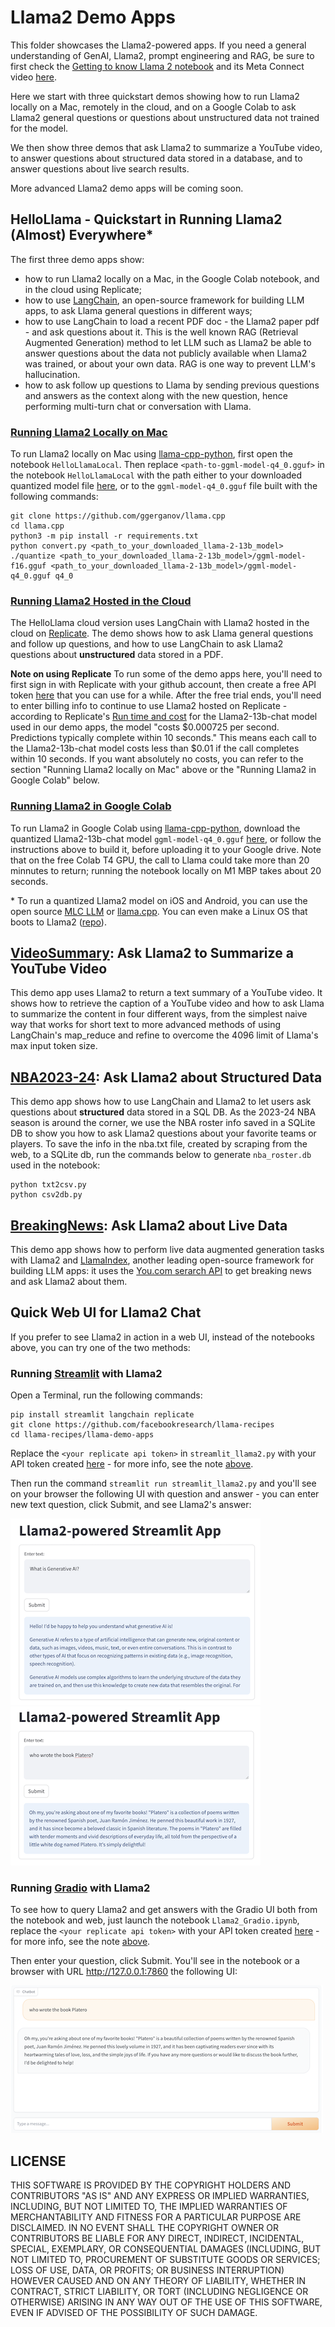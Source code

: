 # Llama2 Demo Apps 

This folder showcases the Llama2-powered apps. If you need a general understanding of GenAI, Llama2, prompt engineering and RAG, be sure to first check the [Getting to know Llama 2 notebook](https://github.com/facebookresearch/llama-recipes/blob/main/examples/Getting_to_know_Llama.ipynb) and its Meta Connect video [here](https://www.facebook.com/watch/?v=662153709222699).

Here we start with three quickstart demos showing how to run Llama2 locally on a Mac, remotely in the cloud, and on a Google Colab to ask Llama2 general questions or questions about unstructured data not trained for the model.

We then show three demos that ask Llama2 to summarize a YouTube video, to answer questions about structured data stored in a database, and to answer questions about live search results.

More advanced Llama2 demo apps will be coming soon.

## HelloLlama - Quickstart in Running Llama2 (Almost) Everywhere*

The first three demo apps show:
* how to run Llama2 locally on a Mac, in the Google Colab notebook, and in the cloud using Replicate;
* how to use [LangChain](https://github.com/langchain-ai/langchain), an open-source framework for building LLM apps, to ask Llama general questions in different ways;
* how to use LangChain to load a recent PDF doc - the Llama2 paper pdf - and ask questions about it. This is the well known RAG (Retrieval Augmented Generation) method to let LLM such as Llama2 be able to answer questions about the data not publicly available when Llama2 was trained, or about your own data. RAG is one way to prevent LLM's hallucination. 
* how to ask follow up questions to Llama by sending previous questions and answers as the context along with the new question, hence performing multi-turn chat or conversation with Llama.

### [Running Llama2 Locally on Mac](HelloLlamaLocal.ipynb)
To run Llama2 locally on Mac using [llama-cpp-python](https://github.com/abetlen/llama-cpp-python), first open the notebook `HelloLlamaLocal`. Then replace `<path-to-ggml-model-q4_0.gguf>` in the notebook `HelloLlamaLocal` with the path either to your downloaded quantized model file [here](https://drive.google.com/file/d/1afPv3HOy73BE2MoYCgYJvBDeQNa9rZbj/view?usp=sharing), or to the `ggml-model-q4_0.gguf` file built with the following commands:
```
git clone https://github.com/ggerganov/llama.cpp
cd llama.cpp
python3 -m pip install -r requirements.txt
python convert.py <path_to_your_downloaded_llama-2-13b_model>
./quantize <path_to_your_downloaded_llama-2-13b_model>/ggml-model-f16.gguf <path_to_your_downloaded_llama-2-13b_model>/ggml-model-q4_0.gguf q4_0
```

### [Running Llama2 Hosted in the Cloud](HelloLlamaCloud.ipynb)
The HelloLlama cloud version uses LangChain with Llama2 hosted in the cloud on [Replicate](https://replicate.com). The demo shows how to ask Llama general questions and follow up questions, and how to use LangChain to ask Llama2 questions about **unstructured** data stored in a PDF.

**<a id="replicate_note">Note on using Replicate</a>** 
To run some of the demo apps here, you'll need to first sign in with Replicate with your github account, then create a free API token [here](https://replicate.com/account/api-tokens) that you can use for a while. After the free trial ends, you'll need to enter billing info to continue to use Llama2 hosted on Replicate - according to Replicate's [Run time and cost](https://replicate.com/meta/llama-2-13b-chat) for the Llama2-13b-chat model used in our demo apps, the model "costs $0.000725 per second. Predictions typically complete within 10 seconds." This means each call to the Llama2-13b-chat model costs less than $0.01 if the call completes within 10 seconds. If you want absolutely no costs, you can refer to the section "Running Llama2 locally on Mac" above or the "Running Llama2 in Google Colab" below.

### [Running Llama2 in Google Colab](https://colab.research.google.com/drive/1-uBXt4L-6HNS2D8Iny2DwUpVS4Ub7jnk?usp=sharing)
To run Llama2 in Google Colab using [llama-cpp-python](https://github.com/abetlen/llama-cpp-python), download the quantized Llama2-13b-chat model `ggml-model-q4_0.gguf` [here](https://drive.google.com/file/d/1afPv3HOy73BE2MoYCgYJvBDeQNa9rZbj/view?usp=sharing), or follow the instructions above to build it, before uploading it to your Google drive. Note that on the free Colab T4 GPU, the call to Llama could take more than 20 minnutes to return; running the notebook locally on M1 MBP takes about 20 seconds.

\* To run a quantized Llama2 model on iOS and Android, you can use  the open source [MLC LLM](https://github.com/mlc-ai/mlc-llm) or [llama.cpp](https://github.com/ggerganov/llama.cpp). You can even make a Linux OS that boots to Llama2 ([repo](https://github.com/trholding/llama2.c)).

## [VideoSummary](VideoSummary.ipynb): Ask Llama2 to Summarize a YouTube Video
This demo app uses Llama2 to return a text summary of a YouTube video. It shows how to retrieve the caption of a YouTube video and how to ask Llama to summarize the content in four different ways, from the simplest naive way that works for short text to more advanced methods of using LangChain's map_reduce and refine to overcome the 4096 limit of Llama's max input token size.

## [NBA2023-24](StructuredLlama.ipynb): Ask Llama2 about Structured Data
This demo app shows how to use LangChain and Llama2 to let users ask questions about **structured** data stored in a SQL DB. As the 2023-24 NBA season is around the corner, we use the NBA roster info saved in a SQLite DB to show you how to ask Llama2 questions about your favorite teams or players. To save the info in the nba.txt file, created by scraping from the web, to a SQLite db, run the commands below to generate `nba_roster.db` used in the notebook:
```
python txt2csv.py
python csv2db.py
```

## [BreakingNews](BreakingNews.ipynb): Ask Llama2 about Live Data
This demo app shows how to perform live data augmented generation tasks with Llama2 and [LlamaIndex](https://github.com/run-llama/llama_index), another leading open-source framework for building LLM apps: it uses the [You.com serarch API](https://documentation.you.com/quickstart) to get breaking news and ask Llama2 about them.

## Quick Web UI for Llama2 Chat
If you prefer to see Llama2 in action in a web UI, instead of the notebooks above, you can try one of the two methods:

### Running [Streamlit](https://streamlit.io/) with Llama2
Open a Terminal, run the following commands:
```
pip install streamlit langchain replicate
git clone https://github.com/facebookresearch/llama-recipes
cd llama-recipes/llama-demo-apps
```

Replace the `<your replicate api token>` in `streamlit_llama2.py` with your API token created [here](https://replicate.com/account/api-tokens) - for more info, see the note [above](#replicate_note).

Then run the command `streamlit run streamlit_llama2.py` and you'll see on your browser the following UI with question and answer - you can enter new text question, click Submit, and see Llama2's answer:

![](llama2-streamlit.png)
![](llama2-streamlit2.png)

### Running [Gradio](https://www.gradio.app/) with Llama2

To see how to query Llama2 and get answers with the Gradio UI both from the notebook and web, just launch the notebook `Llama2_Gradio.ipynb`, replace the `<your replicate api token>` with your API token created [here](https://replicate.com/account/api-tokens) - for more info, see the note [above](#replicate_note).

Then enter your question, click Submit. You'll see in the notebook or a browser with URL http://127.0.0.1:7860 the following UI:

![](llama2-gradio.png)

## LICENSE

THIS SOFTWARE IS PROVIDED BY THE COPYRIGHT HOLDERS AND CONTRIBUTORS "AS IS"
AND ANY EXPRESS OR IMPLIED WARRANTIES, INCLUDING, BUT NOT LIMITED TO, THE
IMPLIED WARRANTIES OF MERCHANTABILITY AND FITNESS FOR A PARTICULAR PURPOSE
ARE DISCLAIMED. IN NO EVENT SHALL THE COPYRIGHT OWNER OR CONTRIBUTORS BE
LIABLE FOR ANY DIRECT, INDIRECT, INCIDENTAL, SPECIAL, EXEMPLARY, OR
CONSEQUENTIAL DAMAGES (INCLUDING, BUT NOT LIMITED TO, PROCUREMENT OF
SUBSTITUTE GOODS OR SERVICES; LOSS OF USE, DATA, OR PROFITS; OR BUSINESS
INTERRUPTION) HOWEVER CAUSED AND ON ANY THEORY OF LIABILITY, WHETHER IN
CONTRACT, STRICT LIABILITY, OR TORT (INCLUDING NEGLIGENCE OR OTHERWISE)
ARISING IN ANY WAY OUT OF THE USE OF THIS SOFTWARE, EVEN IF ADVISED OF THE
POSSIBILITY OF SUCH DAMAGE.